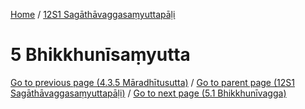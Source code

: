 
[Home](/) / [12S1 Sagāthāvaggasaṃyuttapāḷi](../12S1.md)

# 5 Bhikkhunīsaṃyutta


[Go to previous page (4.3.5 Māradhītusutta)](4/4.3/4.3.5.md) / [Go to parent page (12S1 Sagāthāvaggasaṃyuttapāḷi)](0.md) / [Go to next page (5.1 Bhikkhunīvagga)](5/5.1.md)


